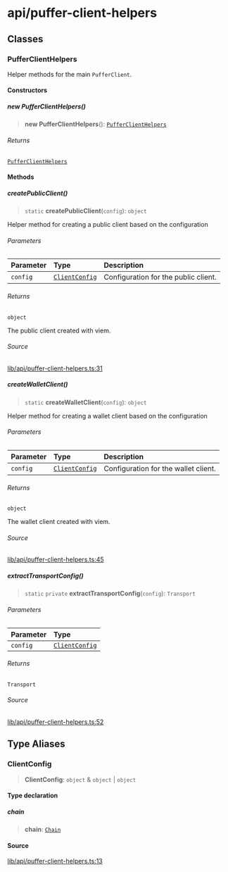 # api/puffer-client-helpers

## Classes

### PufferClientHelpers

Helper methods for the main `PufferClient`.

#### Constructors

##### new PufferClientHelpers()

> **new PufferClientHelpers**(): [`PufferClientHelpers`](puffer-client-helpers.md#pufferclienthelpers)

###### Returns

[`PufferClientHelpers`](puffer-client-helpers.md#pufferclienthelpers)

#### Methods

##### createPublicClient()

> `static` **createPublicClient**(`config`): `object`

Helper method for creating a public client based on the
configuration

###### Parameters

| Parameter | Type | Description |
| :------ | :------ | :------ |
| `config` | [`ClientConfig`](puffer-client-helpers.md#clientconfig) | Configuration for the public client. |

###### Returns

`object`

The public client created with viem.

###### Source

[lib/api/puffer-client-helpers.ts:31](https://github.com/PufferFinance/puffer-sdk/blob/526a848f8f4c5a140a45f3a87760a66af8698ce7/lib/api/puffer-client-helpers.ts#L31)

##### createWalletClient()

> `static` **createWalletClient**(`config`): `object`

Helper method for creating a wallet client based on the
configuration

###### Parameters

| Parameter | Type | Description |
| :------ | :------ | :------ |
| `config` | [`ClientConfig`](puffer-client-helpers.md#clientconfig) | Configuration for the wallet client. |

###### Returns

`object`

The wallet client created with viem.

###### Source

[lib/api/puffer-client-helpers.ts:45](https://github.com/PufferFinance/puffer-sdk/blob/526a848f8f4c5a140a45f3a87760a66af8698ce7/lib/api/puffer-client-helpers.ts#L45)

##### extractTransportConfig()

> `static` `private` **extractTransportConfig**(`config`): `Transport`

###### Parameters

| Parameter | Type |
| :------ | :------ |
| `config` | [`ClientConfig`](puffer-client-helpers.md#clientconfig) |

###### Returns

`Transport`

###### Source

[lib/api/puffer-client-helpers.ts:52](https://github.com/PufferFinance/puffer-sdk/blob/526a848f8f4c5a140a45f3a87760a66af8698ce7/lib/api/puffer-client-helpers.ts#L52)

## Type Aliases

### ClientConfig

> **ClientConfig**: `object` & `object` \| `object`

#### Type declaration

##### chain

> **chain**: [`Chain`](../chains/constants.md#chain)

#### Source

[lib/api/puffer-client-helpers.ts:13](https://github.com/PufferFinance/puffer-sdk/blob/526a848f8f4c5a140a45f3a87760a66af8698ce7/lib/api/puffer-client-helpers.ts#L13)
